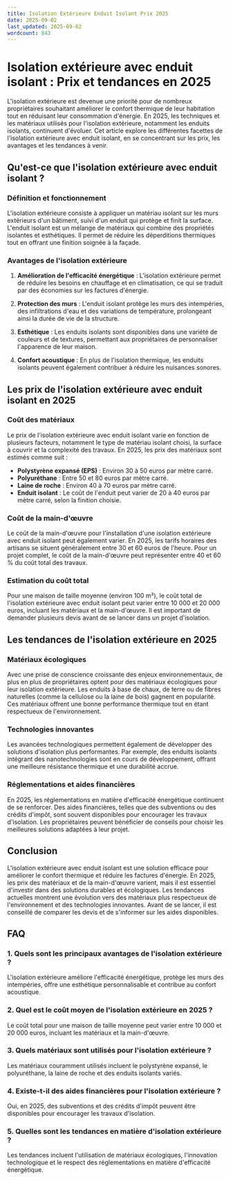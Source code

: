 ```yaml
---
title: Isolation Extérieure Enduit Isolant Prix 2025
date: 2025-09-02
last_updated: 2025-09-02
wordcount: 843
---
```


# Isolation extérieure avec enduit isolant : Prix et tendances en 2025

L'isolation extérieure est devenue une priorité pour de nombreux propriétaires souhaitant améliorer le confort thermique de leur habitation tout en réduisant leur consommation d'énergie. En 2025, les techniques et les matériaux utilisés pour l'isolation extérieure, notamment les enduits isolants, continuent d'évoluer. Cet article explore les différentes facettes de l'isolation extérieure avec enduit isolant, en se concentrant sur les prix, les avantages et les tendances à venir.

## Qu'est-ce que l'isolation extérieure avec enduit isolant ?

### Définition et fonctionnement

L'isolation extérieure consiste à appliquer un matériau isolant sur les murs extérieurs d'un bâtiment, suivi d'un enduit qui protège et finit la surface. L'enduit isolant est un mélange de matériaux qui combine des propriétés isolantes et esthétiques. Il permet de réduire les déperditions thermiques tout en offrant une finition soignée à la façade.

### Avantages de l'isolation extérieure

1. **Amélioration de l'efficacité énergétique** : L'isolation extérieure permet de réduire les besoins en chauffage et en climatisation, ce qui se traduit par des économies sur les factures d'énergie.
   
2. **Protection des murs** : L'enduit isolant protège les murs des intempéries, des infiltrations d'eau et des variations de température, prolongeant ainsi la durée de vie de la structure.

3. **Esthétique** : Les enduits isolants sont disponibles dans une variété de couleurs et de textures, permettant aux propriétaires de personnaliser l'apparence de leur maison.

4. **Confort acoustique** : En plus de l'isolation thermique, les enduits isolants peuvent également contribuer à réduire les nuisances sonores.

## Les prix de l'isolation extérieure avec enduit isolant en 2025

### Coût des matériaux

Le prix de l'isolation extérieure avec enduit isolant varie en fonction de plusieurs facteurs, notamment le type de matériau isolant choisi, la surface à couvrir et la complexité des travaux. En 2025, les prix des matériaux sont estimés comme suit :

- **Polystyrène expansé (EPS)** : Environ 30 à 50 euros par mètre carré.
- **Polyuréthane** : Entre 50 et 80 euros par mètre carré.
- **Laine de roche** : Environ 40 à 70 euros par mètre carré.
- **Enduit isolant** : Le coût de l'enduit peut varier de 20 à 40 euros par mètre carré, selon la finition choisie.

### Coût de la main-d'œuvre

Le coût de la main-d'œuvre pour l'installation d'une isolation extérieure avec enduit isolant peut également varier. En 2025, les tarifs horaires des artisans se situent généralement entre 30 et 60 euros de l'heure. Pour un projet complet, le coût de la main-d'œuvre peut représenter entre 40 et 60 % du coût total des travaux.

### Estimation du coût total

Pour une maison de taille moyenne (environ 100 m²), le coût total de l'isolation extérieure avec enduit isolant peut varier entre 10 000 et 20 000 euros, incluant les matériaux et la main-d'œuvre. Il est important de demander plusieurs devis avant de se lancer dans un projet d'isolation.

## Les tendances de l'isolation extérieure en 2025

### Matériaux écologiques

Avec une prise de conscience croissante des enjeux environnementaux, de plus en plus de propriétaires optent pour des matériaux écologiques pour leur isolation extérieure. Les enduits à base de chaux, de terre ou de fibres naturelles (comme la cellulose ou la laine de bois) gagnent en popularité. Ces matériaux offrent une bonne performance thermique tout en étant respectueux de l'environnement.

### Technologies innovantes

Les avancées technologiques permettent également de développer des solutions d'isolation plus performantes. Par exemple, des enduits isolants intégrant des nanotechnologies sont en cours de développement, offrant une meilleure résistance thermique et une durabilité accrue.

### Réglementations et aides financières

En 2025, les réglementations en matière d'efficacité énergétique continuent de se renforcer. Des aides financières, telles que des subventions ou des crédits d'impôt, sont souvent disponibles pour encourager les travaux d'isolation. Les propriétaires peuvent bénéficier de conseils pour choisir les meilleures solutions adaptées à leur projet.

## Conclusion

L'isolation extérieure avec enduit isolant est une solution efficace pour améliorer le confort thermique et réduire les factures d'énergie. En 2025, les prix des matériaux et de la main-d'œuvre varient, mais il est essentiel d'investir dans des solutions durables et écologiques. Les tendances actuelles montrent une évolution vers des matériaux plus respectueux de l'environnement et des technologies innovantes. Avant de se lancer, il est conseillé de comparer les devis et de s'informer sur les aides disponibles.

## FAQ

### 1. Quels sont les principaux avantages de l'isolation extérieure ?

L'isolation extérieure améliore l'efficacité énergétique, protège les murs des intempéries, offre une esthétique personnalisable et contribue au confort acoustique.

### 2. Quel est le coût moyen de l'isolation extérieure en 2025 ?

Le coût total pour une maison de taille moyenne peut varier entre 10 000 et 20 000 euros, incluant les matériaux et la main-d'œuvre.

### 3. Quels matériaux sont utilisés pour l'isolation extérieure ?

Les matériaux couramment utilisés incluent le polystyrène expansé, le polyuréthane, la laine de roche et des enduits isolants variés.

### 4. Existe-t-il des aides financières pour l'isolation extérieure ?

Oui, en 2025, des subventions et des crédits d'impôt peuvent être disponibles pour encourager les travaux d'isolation.

### 5. Quelles sont les tendances en matière d'isolation extérieure ?

Les tendances incluent l'utilisation de matériaux écologiques, l'innovation technologique et le respect des réglementations en matière d'efficacité énergétique.